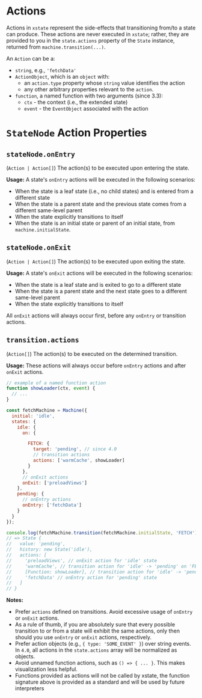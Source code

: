 # Actions

Actions in `xstate` represent the side-effects that transitioning from/to a state can produce. These actions are never executed in `xstate`; rather, they are provided to you in the `state.actions` property of the `State` instance, returned from `machine.transition(...)`.

<!-- See the [executing actions](#TODO) guide for more information. -->

An `Action` can be a:
  - `string`, e.g., `'fetchData'`
  - `ActionObject`, which is an `object` with:
    - an `action.type` property whose `string` value identifies the action
    - any other arbitrary properties relevant to the `action`.
  - `function`, a named function with two arguments (since 3.3):
    - `ctx` - the context (i.e., the extended state)
    - `event` - the `EventObject` associated with the action

# `StateNode` Action Properties

## `stateNode.onEntry`

(`Action | Action[]`) The action(s) to be executed upon entering the state.

**Usage:** A state's `onEntry` actions will be executed in the following scenarios:
- When the state is a leaf state (i.e., no child states) and is entered from a different state
- When the state is a parent state and the previous state comes from a different same-level parent
- When the state explicitly transitions to itself
- When the state is an initial state or parent of an initial state, from `machine.initialState`.

## `stateNode.onExit`

(`Action | Action[]`) The action(s) to be executed upon exiting the state.

**Usage:** A state's `onExit` actions will be executed in the following scenarios:
- When the state is a leaf state and is exited to go to a different state
- When the state is a parent state and the next state goes to a different same-level parent
- When the state explicitly transitions to itself

All `onExit` actions will always occur first, before any `onEntry` or transition actions.

## `transition.actions`

(`Action[]`) The action(s) to be executed on the determined transition.

**Usage:** These actions will always occur before `onEntry` actions and after `onExit` actions.

```js
// example of a named function action
function showLoader(ctx, event) {
  // ...
}

const fetchMachine = Machine({
  initial: 'idle',
  states: {
    idle: {
      on: {

        FETCH: {
          target: 'pending', // since 4.0
          // transition actions
          actions: ['warmCache', showLoader]
        }
      },
      // onExit actions
      onExit: ['preloadViews']
    },
    pending: {
      // onEntry actions
      onEntry: ['fetchData']
    }
  }
});

console.log(fetchMachine.transition(fetchMachine.initialState, 'FETCH'));
// => State {
//   value: 'pending',
//   history: new State('idle'),
//   actions: [
//     'preloadViews', // onExit action for 'idle' state
//     'warmCache', // transition action for 'idle' -> 'pending' on 'FETCH'
//     [Function: showLoader], // transition action for 'idle' -> 'pending' on 'FETCH'
//     'fetchData' // onEntry action for 'pending' state
//   ]
// }
```

**Notes:**
- Prefer `actions` defined on transitions. Avoid excessive usage of `onEntry` or `onExit` actions.
- As a rule of thumb, if you are absolutely sure that every possible transition to or from a state will exhibit the same actions, only then should you use `onEntry` or `onExit` actions, respectively.
- Prefer action objects (e.g., `{ type: 'SOME_EVENT' }`) over string events. In `4.0`, all actions in the `state.actions` array will be normalized as objects.
- Avoid unnamed function actions, such as `() => { ... }`. This makes visualization less helpful.
- Functions provided as actions will not be called by xstate, the function signature above is provided as a standard and will be used by future interpreters
